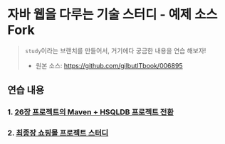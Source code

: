 # 자바 웹을 다루는 기술 스터디 - 예제 소스 Fork

> `study`이라는 브랜치를 만들어서, 거기에다 궁금한 내용을 연습 해보자! 
>
> * 원본 소스: https://github.com/gilbutITbook/006895





## 연습 내용

### 1. [26장 프로젝트의 Maven + HSQLDB 프로젝트 전환](pro26-maven)

### 2. [최종장 쇼핑몰 프로젝트 스터디](bookShop01-study)

